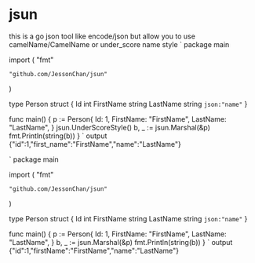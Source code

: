 # jsun
this is a go json tool like encode/json but allow you to use camelName/CamelName or under_score name style
`
package main

import (
	"fmt"

	"github.com/JessonChan/jsun"
)

type Person struct {
	Id        int
	FirstName string
	LastName  string `json:"name"`
}

func main() {
	p := Person{
		Id:        1,
		FirstName: "FirstName",
		LastName:  "LastName",
	}
	jsun.UnderScoreStyle()
	b, _ := jsun.Marshal(&p)
	fmt.Println(string(b))
}
`
output
{"id":1,"first_name":"FirstName","name":"LastName"}

`
package main

 import (
 	"fmt"

 	"github.com/JessonChan/jsun"
 )

 type Person struct {
 	Id        int
 	FirstName string
 	LastName  string `json:"name"`
 }

 func main() {
 	p := Person{
 		Id:        1,
 		FirstName: "FirstName",
 		LastName:  "LastName",
 	}
 	b, _ := jsun.Marshal(&p)
 	fmt.Println(string(b))
 }
`
output
{"id":1,"firstName":"FirstName","name":"LastName"}


